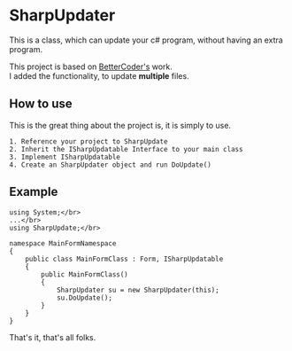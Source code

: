 ﻿SharpUpdater
============

This is a class, which can update your c# program, without having an extra program.

This project is based on [BetterCoder's](http://www.youtube.com/watch?v=vcaO2oja4xg) work.<br/>
I added the functionality, to update **multiple** files.


How to use
----------

This is the great thing about the project is, it is simply to use.

    1. Reference your project to SharpUpdate
    2. Inherit the ISharpUpdatable Interface to your main class
    3. Implement ISharpUpdatable
    4. Create an SharpUpdater object and run DoUpdate()
    
Example
-------

```
using System;</br>
...</br>
using SharpUpdate;</br>

namespace MainFormNamespace
{
    public class MainFormClass : Form, ISharpUpdatable
    {
        public MainFormClass()
        {
            SharpUpdater su = new SharpUpdater(this);
            su.DoUpdate();
        }
    }
}

```

That's it, that's all folks.

